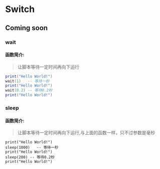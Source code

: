 # Switch

## Coming soon


### wait
#### 函数简介:
> 让脚本等待一定时间再向下运行  

````lua
print("Hello World!")
wait(1)   -- 等待一秒
print("Hello World!")
wait(0.2) -- 等待0.2秒
print("Hello World!")
````

### sleep
#### 函数简介:  
> 让脚本等待一定时间再向下运行,与上面的函数一样，只不过参数是毫秒  

````
print("Hello World!")
sleep(1000)   -- 等待一秒
print("Hello World!")
sleep(200) -- 等待0.2秒
print("Hello World!")
````
